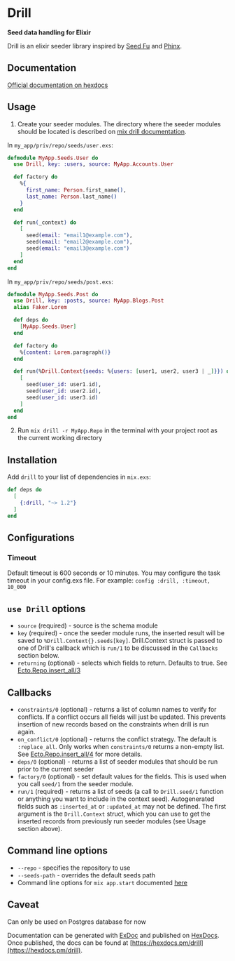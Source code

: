 # Drill

**Seed data handling for Elixir**

Drill is an elixir seeder library inspired by [Seed Fu](https://github.com/mbleigh/seed-fu) and [Phinx](https://github.com/cakephp/phinx).

## Documentation

[Official documentation on hexdocs](https://hexdocs.pm/drill/api-reference.html)

## Usage

1. Create your seeder modules. The directory where the seeder modules should be located
   is described on [mix drill documentation](https://hexdocs.pm/drill/Mix.Tasks.Drill.html).

In `my_app/priv/repo/seeds/user.exs`:

```elixir
defmodule MyApp.Seeds.User do
  use Drill, key: :users, source: MyApp.Accounts.User

  def factory do
    %{
      first_name: Person.first_name(),
      last_name: Person.last_name()
    }
  end

  def run(_context) do
    [
      seed(email: "email1@example.com"),
      seed(email: "email2@example.com"),
      seed(email: "email3@example.com")
    ]
  end
end
```

In `my_app/priv/repo/seeds/post.exs`:

```elixir
defmodule MyApp.Seeds.Post do
  use Drill, key: :posts, source: MyApp.Blogs.Post
  alias Faker.Lorem

  def deps do
    [MyApp.Seeds.User]
  end

  def factory do
    %{content: Lorem.paragraph()}
  end

  def run(%Drill.Context{seeds: %{users: [user1, user2, user3 | _]}}) do
    [
      seed(user_id: user1.id),
      seed(user_id: user2.id),
      seed(user_id: user3.id)
    ]
  end
end
```

2. Run `mix drill -r MyApp.Repo` in the terminal with your project root as the current working directory

## Installation

Add `drill` to your list of dependencies in `mix.exs`:

```elixir
def deps do
  [
    {:drill, "~> 1.2"}
  ]
end
```

## Configurations

### Timeout

Default timeout is 600 seconds or 10 minutes. You may configure the task timeout in your config.exs file. For example:
`config :drill, :timeout, 10_000`

## `use Drill` options

- `source` (required) - source is the schema module
- `key` (required) - once the seeder module runs, the inserted result will be saved to `%Drill.Context{}.seeds[key]`.
  Drill.Context struct is passed to one of Drill's callback which is `run/1` to be discussed in the `Callbacks`
  section below.
- `returning` (optional) - selects which fields to return. Defaults to true. See [Ecto.Repo.insert_all/3](https://hexdocs.pm/ecto/Ecto.Repo.html#c:insert_all/3)

## Callbacks

- `constraints/0` (optional) - returns a list of column names to verify for conflicts. If a conflict occurs all fields will
  just be updated. This prevents insertion of new records based on the constraints when drill is run again.
- `on_conflict/0` (optional) - returns the conflict strategy. The default is `:replace_all`. Only works when `constraints/0`
  returns a non-empty list. See [Ecto.Repo.insert_all/4](https://hexdocs.pm/ecto/Ecto.Repo.html#c:insert_all/4) for more details.
- `deps/0` (optional) - returns a list of seeder modules that should be run prior to the current seeder
- `factory/0` (optional) - set default values for the fields. This is used when you call `seed/1` from the seeder module.
- `run/1` (required) - returns a list of seeds (a call to `Drill.seed/1` function or anything you want to include in the context seed).
  Autogenerated fields such as `:inserted_at` or `:updated_at` may not be defined. The first argument is the `Drill.Context` struct, which
  you can use to get the inserted records from previously run seeder modules (see Usage section above).

## Command line options

- `--repo` - specifies the repository to use
- `--seeds-path` - overrides the default seeds path
- Command line options for `mix app.start` documented [here](https://hexdocs.pm/mix/1.15.2/Mix.Tasks.App.Start.html#module-command-line-options)

## Caveat

Can only be used on Postgres database for now

Documentation can be generated with [ExDoc](https://github.com/elixir-lang/ex_doc)
and published on [HexDocs](https://hexdocs.pm). Once published, the docs can
be found at [https://hexdocs.pm/drill](https://hexdocs.pm/drill).
